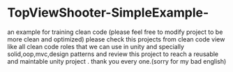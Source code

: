 # TopViewShooter-SimpleExample-
an example for training clean code (please feel free to modify project to be more clean and optimized)
please check this projects from clean code view like all clean code roles that we can use in unity and specially solid,oop,mvc,design patterns and
review this project to reach a reusable and maintable unity project . thank you every one.(sorry for my bad english)
